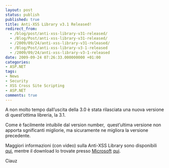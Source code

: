 ```yaml
---
layout: post
status: publish
published: true
title: Anti-XSS Library v3.1 Released!
redirect_from: 
  - /blog/post/anti-xss-library-v31-released/
  - /Blog/Post/anti-xss-library-v31-released/
  - /2009/09/24/anti-xss-library-v31-released/
  - /Blog/Post/anti-xss-library-v3-1-released
  - /2009/09/24/anti-xss-library-v3-1-released
date: 2009-09-24 07:26:33.000000000 +01:00
categories:
- ASP.NET
tags:
- News
- Security
- XSS Cross Site Scripting
- ASP.NET
comments: true
---
```

<p>A non molto tempo dall’uscita della 3.0 è stata rilasciata una nuova versione di quest’ottima libreria, la 3.1.</p>  <p>Come è facilmente intuibile dal version number,&#160; quest’ultima versione non apporta sgnificanti migliorie, ma sicuramente ne migliora la versione precedente.</p>  <p>Maggiori informazioni (con video) sulla Anti-XSS Library sono disponibili <a title="Anti-XSS-30" href="http://imperugo.tostring.it/Blog/Post/Anti-XSS-30" target="_blank">qui</a>, mentre il download lo trovate presso <a title="Microsoft Corporation" href="http://www.microsoft.com" rel="nofollow" target="_blank">Microsoft</a>&#160;<a title="Anti-XSS Library v3.1 Released" href="http://www.microsoft.com/downloads/details.aspx?familyid=051EE83C-5CCF-48ED-8463-02F56A6BFC09&amp;displaylang=en" rel="nofollow" target="_blank">qui</a>.</p>  <p>Ciauz</p>
